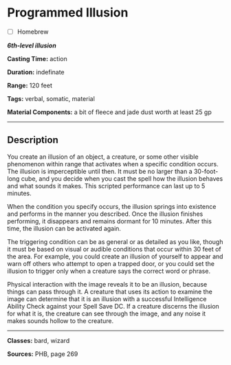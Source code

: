 # Programmed Illusion

- [ ] Homebrew

***6th-level illusion***

**Casting Time:** action

**Duration:** indefinate

**Range:** 120 feet

**Tags:** verbal, somatic, material

**Material Components:** a bit of fleece and jade dust worth at least 25 gp

---

## Description
You create an illusion of an object, a creature, or some other visible phenomenon within range that activates when a specific condition occurs.
The illusion is imperceptible until then.
It must be no larger than a 30-foot-long cube, and you decide when you cast the spell how the illusion behaves and what sounds it makes.
This scripted performance can last up to 5 minutes.

When the condition you specify occurs, the illusion springs into existence and performs in the manner you described.
Once the illusion finishes performing, it disappears and remains dormant for 10 minutes.
After this time, the illusion can be activated again.

The triggering condition can be as general or as detailed as you like, though it must be based on visual or audible conditions that occur within 30 feet of the area.
For example, you could create an illusion of yourself to appear and warn off others who attempt to open a trapped door, or you could set the illusion to trigger only when a creature says the correct word or phrase.

Physical interaction with the image reveals it to be an illusion, because things can pass through it.
A creature that uses its action to examine the image can determine that it is an illusion with a successful Intelligence Ability Check against your Spell Save DC.
If a creature discerns the illusion for what it is, the creature can see through the image, and any noise it makes sounds hollow to the creature.

---

**Classes:** bard, wizard

**Sources:** PHB, page 269
